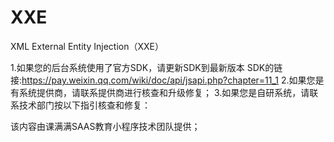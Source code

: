 # XXE
XML External Entity Injection（XXE）

1.如果您的后台系统使用了官方SDK，请更新SDK到最新版本 SDK的链接:https://pay.weixin.qq.com/wiki/doc/api/jsapi.php?chapter=11_1
2.如果您是有系统提供商，请联系提供商进行核查和升级修复；
3.如果您是自研系统，请联系技术部门按以下指引核查和修复：

该内容由课满满SAAS教育小程序技术团队提供；

